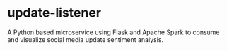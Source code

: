 # update-listener

A Python based microservice using Flask and Apache Spark to consume and
visualize social media update sentiment analysis.
